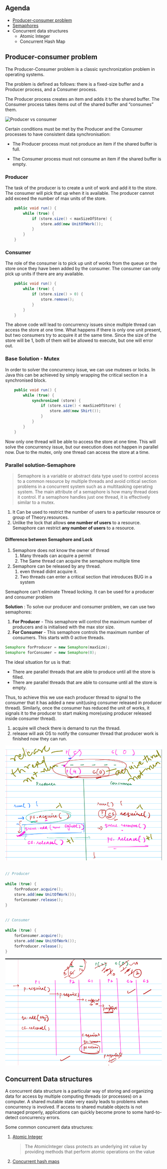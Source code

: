 ## Agenda
* [Producer-consumer problem](#Producer-consumer-problem)
* [Semaphores](#Parallel-solution-Semaphore)
* Concurrent data structures
   * Atomic Integer
   * Concurrent Hash Map


## Producer-consumer problem

The Producer-Consumer problem is a classic synchronization problem in operating systems.

The problem is defined as follows: there is a fixed-size buffer and a Producer process, and a Consumer process.

The Producer process creates an item and adds it to the shared buffer. The Consumer process takes items out of the shared buffer and “consumes” them.

![Producer vs consumer](http://pages.cs.wisc.edu/~bart/537/lecturenotes/figures/s6-prodcons.jpg)

Certain conditions must be met by the Producer and the Consumer processes to have consistent data synchronisation:

* The Producer process must not produce an item if the shared buffer is full.

* The Consumer process must not consume an item if the shared buffer is empty.


### Producer
The task of the producer is to create a unit of work and add it to the store. The consumer will pick that up when it is available. The producer cannot add exceed the number of max units of the store.

```java
    public void run() {
        while (true) {
            if (store.size() < maxSizeOfStore) {
                store.add(new UnitOfWork());
            }
        }
    }
```

### Consumer
The role of the consumer is to pick up unit of works from the queue or the store once they have been added by the consumer. The consumer can only pick up units if there are any available.

```java
    public void run() {
        while (true) {
            if (store.size() > 0) {
                store.remove();
            }
        }
    }
```

The above code will lead to concurrency issues since multiple thread can access the store at one time.
What happens if there is only one unit present, but two consumers try to acquire it at the same time.
Since the size of the store will be 1, both of them will be allowed to execute, but one will error out.


### Base Solution - Mutex

In order to solver the concurrency issue, we can use mutexes or locks.
In Java this can be achieved by simply wrapping the critical section in a synchronised block.


```java
    public void run() {
        while (true) {
            synchronized (store) {
                if (store.size() < maxSizeOfStore) {
                    store.add(new Shirt());
                }
            }
        }
    }
```

Now only one thread will be able to access the store at one time. This will solve the concurrency issue, but our execution does not happen in parallel now. Due to the mutex, only one thread can access the store at a time.


### Parallel solution-Semaphore


> Semaphore is a variable or abstract data type used to control access to a common resource by multiple threads and avoid critical section problems in a concurrent system such as a multitasking operating system. The main attribute of a semaphore is how many thread does it control. If a semaphore handles just one thread, it is effectively similar to a mutex.

1. It Can be used to restrict the number of users to a particular resource or group of Theory.resources.
2. Unlike the lock that allows **one number of users** to a resource. Semaphore can restrict **any number of users** to a resource.

#### Difference between Semaphore and Lock
1. Semaphore does not know the owner of thread
    1.  Many threads can acquire a permit
    2.  The Same thread can acquire the semaphore multiple time
2. Semaphore can be released by any thread.
    1. even thread didnt acquire it.
    2. Two threads can enter a critical section that introduces BUG in a system

Semaphore can't eliminate Thread locking. It can be used for a producer and consumer problem

**Solution** :
To solve our producer and consumer problem, we can use two semaphores:
1. **For Producer** - This semaphore will control the maximum number of producers and is initialised with the max stor size.
2. **For Consumer** - This semaphore controls the maximum number of consumers. This starts with 0 active threads.

```java
Semaphore forProducer = new Semaphore(maxSize);
Semaphore forConsumer = new Semaphore(0);
```

The ideal situation for us is that:
* There are parallel threads that are able to produce until all the store is filled.
* There are parallel threads that are able to consume until all the store is empty.

Thus, to achieve this we use each producer thread to signal to the consumer that it has added a new unit(using consumer released in producer thread). 
Similarly, once the consumer has reduced the unit of works, it signals it to the producer to start making more(using producer released inside consumer thread).

1. acquire will check there is demand to run the thread.
2. release will ask OS to notify the consumer thread that producer work is finished now they can run.

![producerConsumer.PNG](..%2F..%2F..%2Fresources%2FproducerConsumer.PNG)

```java

// Producer

while (true) {
    forProducer.acquire();
    store.add(new UnitOfWork());
    forConsumer.release();
}
```

```java

// Consumer

while (true) {
    forConsumer.acquire();
    store.add(new UnitOfWork());
    forProducer.release();
}
```

![multithreadProducerConsumer.PNG](..%2F..%2F..%2Fresources%2FmultithreadProducerConsumer.PNG)

## Concurrent Data structures

A concurrent data structure is a particular way of storing and organizing data for access by multiple computing threads (or processes) on a computer. A shared mutable state very easily leads to problems when concurrency is involved. If access to shared mutable objects is not managed properly, applications can quickly become prone to some hard-to-detect concurrency errors.

Some common concurrent data structures:
1. [Atomic Integer](https://docs.oracle.com/javase/8/docs/api/java/util/concurrent/atomic/AtomicInteger.html#:~:text=An%20AtomicInteger%20is%20used%20in,deal%20with%20numerically%2Dbased%20classes)
   > The AtomicInteger class protects an underlying int value by providing methods that perform atomic operations on the value
2. [Concurrent hash maps](https://docs.oracle.com/javase/8/docs/api/java/util/concurrent/ConcurrentHashMap.html)